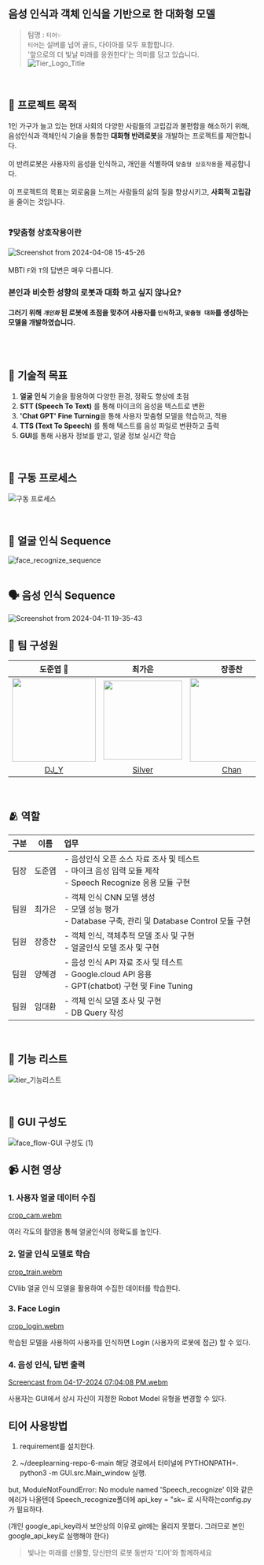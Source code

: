 ## 음성 인식과 객체 인식을 기반으로 한 대화형 모델
> 팀명 : ```티어✨``` \
> ```티어```는 실버를 넘어 골드, 다이아를 모두 포함합니다. <br>
> '앞으로의 더 빛날 미래를 응원한다'는 의미를 담고 있습니다.
![Tier_Logo_Title](https://github.com/addinedu-ros-4th/deeplearning-repo-6/assets/102429136/c4c3d6b3-b8cf-41b0-99a1-9cd5e4f3413f)

<br>

## 💬 프로젝트 목적
1인 가구가 늘고 있는 현대 사회의 다양한 사람들의 고립감과 불편함을 해소하기 위해, 음성인식과 객체인식 기술을 통합한 **대화형 반려로봇**을 개발하는 프로젝트를 제안합니다. \
<br>
이 반려로봇은 사용자의 음성을 인식하고, 개인을 식별하여 ```맞춤형 상호작용```을 제공합니다. <br>
<br>
이 프로젝트의 목표는 외로움을 느끼는 사람들의 삶의 질을 향상시키고, **사회적 고립감**을 줄이는 것입니다.
<br><br>
### ❓맞춤형 상호작용이란
![Screenshot from 2024-04-08 15-45-26](https://github.com/addinedu-ros-4th/deeplearning-repo-6/assets/102429136/36732101-352c-4d08-879f-a107bfcc9adb)
<br>
<br>
MBTI ```F```와 ```T```의 답변은 매우 다릅니다. <br>
### 본인과 비슷한 성향의 로봇과 대화 하고 싶지 않나요? <br>
#### 그러기 위해 ***```개인화```*** 된 로봇에 초점을 맞추어 사용자를 ```인식```하고, ```맞춤형 대화```를 생성하는 모델을 개발하였습니다. <br>


<br>
<br>

##  📘 기술적 목표
1. **얼굴 인식** 기술을 활용하여 다양한 환경, 정확도 향상에 초점
2. **STT (Speech To Text)** 를 통해 마이크의 음성을 텍스트로 변환
3. **'Chat GPT' Fine Turning**을 통해 사용자 맞춤형 모델을 학습하고, 적용
4. **TTS (Text To Speech)** 를 통해 텍스트를 음성 파일로 변환하고 출력
5. **GUI**를 통해 사용자 정보를 받고, 얼굴 정보 실시간 학습
<br>

## 🔄 구동 프로세스
![구동 프로세스](https://github.com/addinedu-ros-4th/deeplearning-repo-6/assets/102429136/9c582500-abe4-4bdc-9b7f-32059f38329f)

<br>

## 👦 얼굴 인식 Sequence
![face_recognize_sequence](https://github.com/addinedu-ros-4th/deeplearning-repo-6/assets/102429136/a34d489c-86b0-437e-8389-eb341525d689)
<br>
<br>
## 🗣️ 음성 인식 Sequence
![Screenshot from 2024-04-11 19-35-43](https://github.com/addinedu-ros-4th/deeplearning-repo-6/assets/102429136/1e42b003-f39c-446e-89cc-e2dbaeac3cc8)





## 🤹 팀 구성원
| 도준엽 👑 | 최가은 | 장종찬 | 양혜경 | 임대환 |
| :-----------------: | :--------: | :--------: | :-------: | :-------: |
| <img src="https://github.com/addinedu-ros-4th/deeplearning-repo-6/assets/102429136/fb00f213-743f-462f-947d-1475f5ee963d" width="170"> | <img src="https://github.com/addinedu-ros-4th/deeplearning-repo-6/assets/102429136/62df3088-628b-4551-8ac3-9b3a2009c390" width="160">  | <img src="https://github.com/addinedu-ros-4th/deeplearning-repo-6/assets/102429136/5cf07b7c-ce29-4de7-a6fd-2bca61eeeb0e" width="170"> | <img src="https://github.com/addinedu-ros-4th/deeplearning-repo-6/assets/102429136/bb0a0579-8c6d-4481-ac6a-893ba91d448d" width="170"> | <img src="https://github.com/addinedu-ros-4th/deeplearning-repo-6/assets/102429136/d23fbd7e-0a7c-4d3f-9c09-c0ea068df991" width="170">  |
| [DJ_Y](https://github.com/djy0404)            | [Silver](https://github.com/gaeun0123)   | [Chan](https://github.com/jongchanjang)   | [HG_Y](https://github.com/hyegyeong-Y)  | [Hawn](https://github.com/Hwan9794)  |


<br>

## 🫂 역할
|구분|이름|업무|
|:---:|:---:|:---|
|팀장|도준엽|- 음성인식 오픈 소스 자료 조사 및 테스트 <br> - 마이크 음성 입력 모듈 제작 <br> - Speech Recognize 응용 모듈 구현|
|팀원|최가은|- 객체 인식 CNN 모델 생성 <br> - 모델 성능 평가 <br> - Database 구축, 관리 및 Database Control 모듈 구현 <br>|
|팀원|장종찬|- 객체 인식, 객체추적 모델 조사 및 구현 <br> - 얼굴인식 모델 조사 및 구현 <br>|
|팀원|양혜경|- 음성 인식 API 자료 조사 및 테스트 <br> - Google.cloud API 응용 <br> - GPT(chatbot) 구현 및 Fine Tuning <br>|
|팀원|임대환|- 객체 인식 모델 조사 및 구현 <br> - DB Query 작성 <br>|

<br>

## 🔎 기능 리스트
![tier_기능리스트](https://github.com/addinedu-ros-4th/deeplearning-repo-6/assets/102429136/90e12d4b-3162-499b-892b-c4796a529352)

<br>

## 📱 GUI 구성도
![face_flow-GUI 구성도 (1)](https://github.com/addinedu-ros-4th/deeplearning-repo-6/assets/102429136/a5460814-0197-4bab-88fc-1c8a4386296e)

## 📹 시현 영상
### 1. 사용자 얼굴 데이터 수집 <br>

[crop_cam.webm](https://github.com/addinedu-ros-4th/deeplearning-repo-6/assets/102429136/409162b0-fb3d-4faf-85ee-c1e9ac9f06ed)

여러 각도의 촬영을 통해 얼굴인식의 정확도를 높인다.

### 2. 얼굴 인식 모델로 학습 <br>

[crop_train.webm](https://github.com/addinedu-ros-4th/deeplearning-repo-6/assets/102429136/33feb121-3cfd-45b0-bdeb-458c5873f929)

CVlib 얼굴 인식 모델을 활용하여 수집한 데이터를 학습한다.

### 3. Face Login <br>

[crop_login.webm](https://github.com/addinedu-ros-4th/deeplearning-repo-6/assets/102429136/bd67ccc2-de00-4649-85ae-a86268e0cd4e)

학습된 모델을 사용하여 사용자를 인식하면 Login (사용자의 로봇에 접근) 할 수 있다.

### 4. 음성 인식, 답변 출력 <br>

[Screencast from 04-17-2024 07:04:08 PM.webm](https://github.com/addinedu-ros-4th/deeplearning-repo-6/assets/102429136/78f6d158-e84b-4959-9e24-519d048a7d55)

사용자는 GUI에서 상시 자신이 지정한 Robot Model 유형을 변경할 수 있다.

## 티어 사용방법 
1. requirement를 설치한다.

2. ~/deeplearning-repo-6-main 해당 경로에서 터미널에 PYTHONPATH=. python3 -m GUI.src.Main_window 실행.

but, ModuleNotFoundError: No module named 'Speech_recognize' 이와 같은 에러가 나올텐데
Speech_recognize폴더에 api_key = "sk~ 로 시작하는config.py가 필요하다.

(개인 google_api_key라서 보안상의 이유로 git에는 올리지 못했다. 그러므로 본인 google_api_key로 실행해야 한다)
<br>

> 빛나는 미래를 선물할, 당신만의 로봇 동반자 '티어'와 함께하세요
> 
<br>
